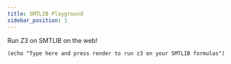 ```yaml
---
title: SMTLIB Playground
sidebar_position: 1
---
```


Run Z3 on SMTLIB on the web! 

```z3 always-editable
(echo "Type here and press render to run z3 on your SMTLIB formulas") 
```

<!-- We need to have a capability that allows the user to choose the python api or just z3 -->